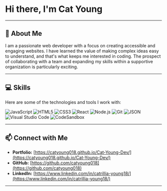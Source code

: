# Hi there, I'm Cat Young 

---

## 👋 About Me

I am a passionate web developer with a focus on creating accessible and engaging websites. I have learned the value of making complex ideas easy to understand, and that's what keeps me interested in coding. The prospect of collaborating with a team and expanding my skills within a supportive organization is particularly exciting.

---

## 💻 Skills

Here are some of the technologies and tools I work with:

<p align="left">
  <picture>
    <source media="(prefers-color-scheme: dark)" srcset="https://img.shields.io/badge/JavaScript-F7DF1E?style=for-the-badge&logo=javascript&logoColor=black">
    <source media="(prefers-color-scheme: light)" srcset="https://img.shields.io/badge/JavaScript-F7DF1E?style=for-the-badge&logo=javascript&logoColor=black">
    <img alt="JavaScript" src="https://img.shields.io/badge/JavaScript-F7DF1E?style=for-the-badge&logo=javascript&logoColor=black">
  </picture>
  <picture>
    <source media="(prefers-color-scheme: dark)" srcset="https://img.shields.io/badge/HTML5-E34F26?style=for-the-badge&logo=html5&logoColor=white">
    <source media="(prefers-color-scheme: light)" srcset="https://img.shields.io/badge/HTML5-E34F26?style=for-the-badge&logo=html5&logoColor=white">
    <img alt="HTML5" src="https://img.shields.io/badge/HTML5-E34F26?style=for-the-badge&logo=html5&logoColor=white">
  </picture>
  <picture>
    <source media="(prefers-color-scheme: dark)" srcset="https://img.shields.io/badge/CSS3-1572B6?style=for-the-badge&logo=css3&logoColor=white">
    <source media="(prefers-color-scheme: light)" srcset="https://img.shields.io/badge/CSS3-1572B6?style=for-the-badge&logo=css3&logoColor=white">
    <img alt="CSS3" src="https://img.shields.io/badge/CSS3-1572B6?style=for-the-badge&logo=css3&logoColor=white">
  </picture>
  <picture>
    <source media="(prefers-color-scheme: dark)" srcset="https://img.shields.io/badge/React-61DAFB?style=for-the-badge&logo=react&logoColor=black">
    <source media="(prefers-color-scheme: light)" srcset="https://img.shields.io/badge/React-61DAFB?style=for-the-badge&logo=react&logoColor=black">
    <img alt="React" src="https://img.shields.io/badge/React-61DAFB?style=for-the-badge&logo=react&logoColor=black">
  </picture>
  <picture>
    <source media="(prefers-color-scheme: dark)" srcset="https://img.shields.io/badge/Node.js-339933?style=for-the-badge&logo=node.js&logoColor=white">
    <source media="(prefers-color-scheme: light)" srcset="https://img.shields.io/badge/Node.js-339933?style=for-the-badge&logo=node.js&logoColor=white">
    <img alt="Node.js" src="https://img.shields.io/badge/Node.js-339933?style=for-the-badge&logo=node.js&logoColor=white">
  </picture>
  <picture>
    <source media="(prefers-color-scheme: dark)" srcset="https://img.shields.io/badge/Git-F05032?style=for-the-badge&logo=git&logoColor=white">
    <source media="(prefers-color-scheme: light)" srcset="https://img.shields.io/badge/Git-F05032?style=for-the-badge&logo=git&logoColor=white">
    <img alt="Git" src="https://img.shields.io/badge/Git-F05032?style=for-the-badge&logo=git&logoColor=white">
  </picture>
   <picture>
    <source media="(prefers-color-scheme: dark)" srcset="https://img.shields.io/badge/JSON-000000?style=for-the-badge&logo=json&logoColor=white">
    <source media="(prefers-color-scheme: light)" srcset="https://img.shields.io/badge/JSON-000000?style=for-the-badge&logo=json&logoColor=white">
    <img alt="JSON" src="https://img.shields.io/badge/JSON-000000?style=for-the-badge&logo=json&logoColor=white">
  </picture>
  <picture>
    <source media="(prefers-color-scheme: dark)" srcset="https://img.shields.io/badge/VS%20Code-007ACC?style=for-the-badge&logo=visual-studio-code&logoColor=white">
    <source media="(prefers-color-scheme: light)" srcset="https://img.shields.io/badge/VS%20Code-007ACC?style=for-the-badge&logo=visual-studio-code&logoColor=white">
    <img alt="Visual Studio Code" src="https://img.shields.io/badge/VS%20Code-007ACC?style=for-the-badge&logo=visual-studio-code&logoColor=white">
  </picture>
  <picture>
    <source media="(prefers-color-scheme: dark)" srcset="https://img.shields.io/badge/CodeSandbox-000000?style=for-the-badge&logo=codesandbox&logoColor=white">
    <source media="(prefers-color-scheme: light)" srcset="https://img.shields.io/badge/CodeSandbox-000000?style=for-the-badge&logo=codesandbox&logoColor=white">
    <img alt="CodeSandbox" src="https://img.shields.io/badge/CodeSandbox-000000?style=for-the-badge&logo=codesandbox&logoColor=white">
  </picture>
</p>

---

## 📫 Connect with Me

* **Portfolio:** [https://catyoung018.github.io/Cat-Young-Dev/](https://catyoung018.github.io/Cat-Young-Dev/)
* **GitHub:** [https://github.com/catyoung018](https://github.com/catyoung018)
* **LinkedIn:** [https://www.linkedin.com/in/catrillia-young18/](https://www.linkedin.com/in/catrillia-young18/) 


---
